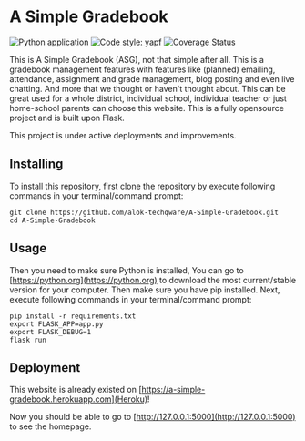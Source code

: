 # A Simple Gradebook
![Python application](https://github.com/alok-techqware/A-Simple-Gradebook/workflows/A%20Simple%20Gradebook%20Web/badge.svg)
[![Code style: yapf](https://img.shields.io/badge/code%20style-yapf-blue)](https://github.com/google/yapf)
[![Coverage Status](https://coveralls.io/repos/github/alok-techqware/A-Simple-Gradebook/badge.svg?branch=master)](https://coveralls.io/github/alok-techqware/A-Simple-Gradebook?branch=master)


This is A Simple Gradebook (ASG), not that simple after all. This is a gradebook management features with features like (planned) emailing, attendance, assignment and grade management, blog posting and even live chatting. And more that we thought or haven't thought about. This can be great used for a whole district, individual school, individual teacher or just home-school parents can choose this website. This is a fully opensource project and is built upon Flask.

This project is under active deployments and improvements.

## Installing
To install this repository, first clone the repository by execute following commands in your terminal/command prompt:

```
git clone https://github.com/alok-techqware/A-Simple-Gradebook.git
cd A-Simple-Gradebook
```

## Usage
Then you need to make sure Python is installed, You can go to [https://python.org](https://python.org) to download the most current/stable version for your computer. Then make sure you have pip installed. Next, execute following commands in your terminal/command prompt:

```
pip install -r requirements.txt
export FLASK_APP=app.py
export FLASK_DEBUG=1
flask run
```

## Deployment
This website is already existed on [https://a-simple-gradebook.herokuapp.com](Heroku)! 

Now you should be able to go to [http://127.0.0.1:5000](http://127.0.0.1:5000) to see the homepage.

